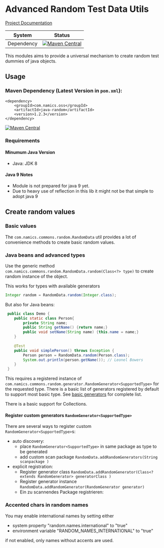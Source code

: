 # Advanced Random Test Data Utils

[Project Documentation](http://merkle-open.github.io/java-random)

System        | Status
--------------|------------------------------------------------        
Dependency    | [![Maven Central][maven-central-version]][maven-central]

This modules aims to provide a universal mechanism to create random test dummies of java objects.

## Usage

### Maven Dependency (Latest Version in `pom.xml`):

	<dependency>
		<groupId>com.namics.oss</groupId>
		<artifactId>java-random</artifactId>
		<version>1.2.3</version>
	</dependency>

[![Maven Central][maven-central-version]][maven-central]	

### Requirements	

#### Minumum Java Version

- Java: JDK 8  

#### Java 9 Notes

- Module is not prepared for java 9 yet.
- Due to heavy use of reflection in this lib it might not be that simple to adopt java 9 
          	 

## Create random values

### Basic values

The  `com.namics.commons.random.RandomData` util provides a lot of convenience methods to create basic random values.

### Java beans and advanced types

Use the generic method `com.namics.commons.random.RandomData.random(Class<?> type)` to create random instance of the object.

This works for types with available generators 
```java 
Integer random = RandomData.random(Integer.class);
``` 

But also for Java beans:

```java
 public class Demo {
 	public static class Person{
 		private String name;
 		public String getName() {return name;}
 		public void setName(String name) {this.name = name;}
 	}
 
 	@Test
 	public void simplePerson() throws Exception {
 		Person person = RandomData.random(Person.class);
 		System.out.println(person.getName()); // Leonel Bowers
 	}
 } 
```

This requires a registered instance of  `com.namics.commons.random.generator.RandomGenerator<SupportedType>` for the requested type.
There is a basic list of generators registered by default to support most basic type.
See [basic generators](src/main/java/com/namics/commons/random/generator/basic) for complete list.

There is a basic support for Collections.

#### Register custom generators `RandomGenerator<SupportedType>` 

There are several ways to register custom `RandomGenerator<SupportedType>`s:

- auto discovery: 
	- place `RandomGenerator<SupportedType>` in same package as type to be generated
	- add custom scan package `RandomData.addRandomGenerators(String scanpackage )`	 
- explicit registration:
    - Register generator class `RandomData.addRandomGenerator(Class<? extends RandomGenerator> generatorClass )`
    - Register generator instance `RandomData.addRandomGenerator(RandomGenerator generator)`
    - Ein zu scannendes Package registrieren: 

### Accented chars in random names

You may enable international names by setting either

- system property "random.names.international" to "true"
- environment variable "RANDOM_NAMES_INTERNATIONAL" to "true"

if not enabled, only names without accents are used.

[maven-central-version]: https://maven-badges.herokuapp.com/maven-central/com.namics.oss/java-random/badge.svg
[maven-central]: https://maven-badges.herokuapp.com/maven-central/com.namics.oss/java-random
